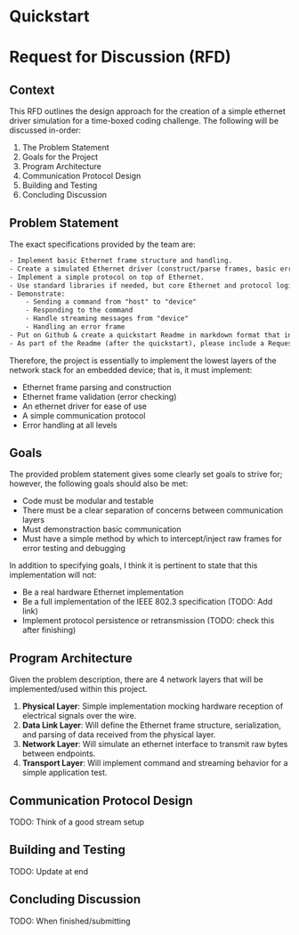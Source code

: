 # Quickstart

# Request for Discussion (RFD)

## Context
This RFD outlines the design approach for the creation of a simple ethernet driver simulation for a time-boxed coding challenge. The following will be discussed in-order:

1. The Problem Statement
2. Goals for the Project
3. Program Architecture
4. Communication Protocol Design
5. Building and Testing
6. Concluding Discussion

## Problem Statement
The exact specifications provided by the team are:

```txt
- Implement basic Ethernet frame structure and handling.
- Create a simulated Ethernet driver (construct/parse frames, basic error checking).
- Implement a simple protocol on top of Ethernet.
- Use standard libraries if needed, but core Ethernet and protocol logic should be your own.
- Demonstrate:
    - Sending a command from "host" to "device"
    - Responding to the command
    - Handle streaming messages from "device"
    - Handling an error frame
- Put on Github & create a quickstart Readme in markdown format that instructs the reviewer how to set up and run as much of the prototype pipeline as you can get working, and how to run any test cases.
- As part of the Readme (after the quickstart), please include a Request for Discussion draft document explaining the approach. I recommend you complete this draft as the very first thing. It’s likely and expected that you won’t finish everything in the short period of this challenge; the draft will express all the aspects yet to be developed. (example of RFD’s here)
```

Therefore, the project is essentially to implement the lowest layers of the network stack for an embedded device; that is, it must implement:

- Ethernet frame parsing and construction
- Ethernet frame validation (error checking)
- An ethernet driver for ease of use
- A simple communication protocol
- Error handling at all levels

## Goals

The provided problem statement gives some clearly set goals to strive for; however, the following goals should also be met:

- Code must be modular and testable
- There must be a clear separation of concerns between communication layers
- Must demonstraction basic communication
- Must have a simple method by which to intercept/inject raw frames for error testing and debugging

In addition to specifying goals, I think it is pertinent to state that this implementation will not:
- Be a real hardware Ethernet implementation
- Be a full implementation of the IEEE 802.3 specification (TODO: Add link)
- Implement protocol persistence or retransmission (TODO: check this after finishing)

## Program Architecture

Given the problem description, there are 4 network layers that will be implemented/used within this project.

1. **Physical Layer**: Simple implementation mocking hardware reception of electrical signals over the wire.
2. **Data Link Layer**: Will define the Ethernet frame structure, serialization, and parsing of data received from the physical layer.
3. **Network Layer**: Will simulate an ethernet interface to transmit raw bytes between endpoints.
4. **Transport Layer**: Will implement command and streaming behavior for a simple application test.

## Communication Protocol Design

TODO: Think of a good stream setup

## Building and Testing

TODO: Update at end

## Concluding Discussion

TODO: When finished/submitting

